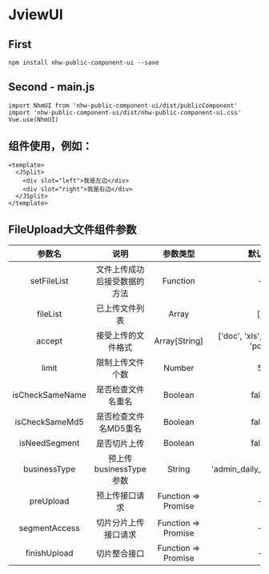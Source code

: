 # JviewUI

## First
```
npm install nhw-public-component-ui --save
```

## Second -  main.js 
```
import NhmUI from 'nhw-public-component-ui/dist/publicComponent'
import 'nhw-public-component-ui/dist/nhw-public-component-ui.css'
Vue.use(NhmUI)
```

## 组件使用，例如：
```
<template>
  <JSplit>
    <div slot="left">我是左边</div>
    <div slot="right">我是右边</div>
  </JSplit>
</template>
```

## FileUpload大文件组件参数

 |参数名      |说明      |参数类型       |默认值     |
 |:-:      |:-:      |:-:      |:-:              |
 |setFileList         |文件上传成功后接受数据的方法       |Function         |-     |
 |fileList            |已上传文件列表                   |Array            |[]    |
 |accept              |接受上传的文件格式                |Array[String]    |['doc', 'xls', 'ppt', 'txt', 'pdf']    |
 |limit               |限制上传文件个数                 |Number            |5     |
 |isCheckSameName     |是否检查文件名重名                |Boolean          |false    |
 |isCheckSameMd5      |是否检查文件名MD5重名             |Boolean          |false    |
 |isNeedSegment       |是否切片上传                     |Boolean          |false    |
 |businessType        |预上传businessType参数           |String           | 'admin_daily_rpt_nhw_21'  |
 |preUpload           |预上传接口请求                   |Function => Promise          |-    |
 |segmentAccess       |切片分片上传接口请求               |Function => Promise         |-    |
 |finishUpload        |切片整合接口                      |Function => Promise          |-    |
